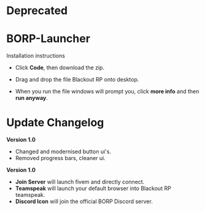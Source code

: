 # Deprecated





# BORP-Launcher

Installation instructions
 - Click __Code__, then download the zip.
 
 - Drag and drop the file Blackout RP onto desktop.
 
 - When you run the file windows will prompt you, click __more info__ and then __run anyway__.
 
 # Update Changelog
 __Version 1.0__
  
  - Changed and modernised button ui's.
  - Removed progress bars, cleaner ui.
 
  
 __Version 1.0__ 
   - __Join Server__ will launch fivem and directly connect. 
   - __Teamspeak__ will launch your default browser into Blackout RP teamspeak.
   - __Discord Icon__ will join the official BORP Discord server.
